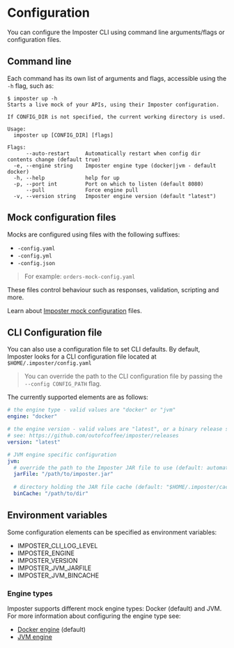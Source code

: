 # Configuration

You can configure the Imposter CLI using command line arguments/flags or configuration files.

## Command line

Each command has its own list of arguments and flags, accessible using the `-h` flag, such as:

```
$ imposter up -h
Starts a live mock of your APIs, using their Imposter configuration.

If CONFIG_DIR is not specified, the current working directory is used.

Usage:
  imposter up [CONFIG_DIR] [flags]

Flags:
      --auto-restart     Automatically restart when config dir contents change (default true)
  -e, --engine string    Imposter engine type (docker|jvm - default docker)
  -h, --help             help for up
  -p, --port int         Port on which to listen (default 8080)
      --pull             Force engine pull
  -v, --version string   Imposter engine version (default "latest")
```

## Mock configuration files

Mocks are configured using files with the following suffixes:

* `-config.yaml`
* `-config.yml`
* `-config.json`

> For example: `orders-mock-config.yaml`

These files control behaviour such as responses, validation, scripting and more.

Learn about [Imposter mock configuration](https://docs.imposter.sh/configuration/) files.

## CLI Configuration file

You can also use a configuration file to set CLI defaults. By default, Imposter looks for a CLI configuration file located at `$HOME/.imposter/config.yaml`

> You can override the path to the CLI configuration file by passing the `--config CONFIG_PATH` flag.

The currently supported elements are as follows:

```yaml
# the engine type - valid values are "docker" or "jvm"
engine: "docker"

# the engine version - valid values are "latest", or a binary release such as "2.0.1"
# see: https://github.com/outofcoffee/imposter/releases
version: "latest"

# JVM engine specific configuration
jvm:
  # override the path to the Imposter JAR file to use (default: automatically generated)
  jarFile: "/path/to/imposter.jar"
  
  # directory holding the JAR file cache (default: "$HOME/.imposter/cache")
  binCache: "/path/to/dir"
```

## Environment variables

Some configuration elements can be specified as environment variables:

* IMPOSTER_CLI_LOG_LEVEL
* IMPOSTER_ENGINE
* IMPOSTER_VERSION
* IMPOSTER_JVM_JARFILE
* IMPOSTER_JVM_BINCACHE

### Engine types

Imposter supports different mock engine types: Docker (default) and JVM. For more information about configuring the engine type see:

- [Docker engine](./docker_engine.md) (default)
- [JVM engine](./jvm_engine.md)
